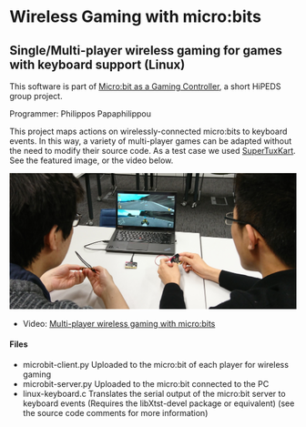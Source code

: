 # Wireless Gaming with micro:bits

## Single/Multi-player wireless gaming for games with keyboard support (Linux)

This software is part of [Micro:bit as a Gaming Controller](https://github.com/JingqingZ/MicrobitController), a short HiPEDS group project.

Programmer: Philippos Papaphilippou

This project maps actions on wirelessly-connected micro:bits to keyboard events. In this way, a variety of multi-player games can be adapted without the need to modify their source code. As a test case we used [SuperTuxKart](https://supertuxkart.net/Main_Page). See the featured image, or the video below.

![2 gamers playing SuperTuxKart with wireless micro:bits](./featured-image.jpg)

* Video: [Multi-player wireless gaming with micro:bits](https://www.youtube.com/watch?v=YR-1VejseQA)

#### Files 
* microbit-client.py Uploaded to the micro:bit of each player for wireless gaming
* microbit-server.py Uploaded to the micro:bit connected to the PC
* linux-keyboard.c Translates the serial output of the micro:bit server to keyboard events (Requires the libXtst-devel package or equivalent)
(see the source code comments for more information)
  
